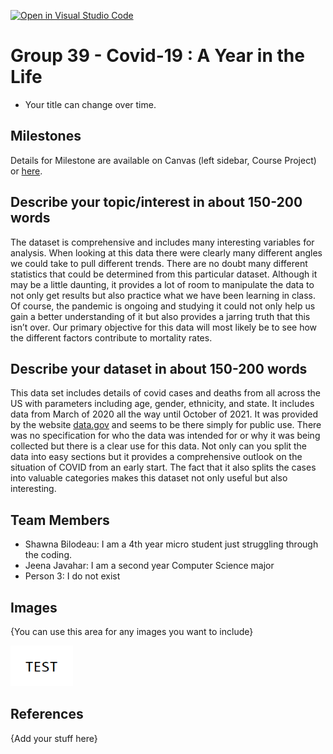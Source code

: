 [![Open in Visual Studio Code](https://classroom.github.com/assets/open-in-vscode-f059dc9a6f8d3a56e377f745f24479a46679e63a5d9fe6f495e02850cd0d8118.svg)](https://classroom.github.com/online_ide?assignment_repo_id=5904871&assignment_repo_type=AssignmentRepo)
# Group 39 - Covid-19 : A Year in the Life

- Your title can change over time.

## Milestones

Details for Milestone are available on Canvas (left sidebar, Course Project) or [here](https://firas.moosvi.com/courses/data301/project/milestone01.html).

## Describe your topic/interest in about 150-200 words

The dataset is comprehensive and includes many interesting variables for analysis. When looking at this data there were clearly many different angles we could take to pull different trends. There are no doubt many different statistics that could be determined from this particular dataset. Although it may be a little daunting, it provides a lot of room to manipulate the data to not only get results but also practice what we have been learning in class. Of course, the pandemic is ongoing and studying it could not only help us gain a better understanding of it but also provides a jarring truth that this isn’t over. Our primary objective for this data will most likely be to see how the different factors contribute to mortality rates.


## Describe your dataset in about 150-200 words

This data set includes details of covid cases and deaths from all across the US with parameters including age, gender, ethnicity, and state. It includes data from March of 2020 all the way until October of 2021. It was provided by the website [data.gov](https://catalog.data.gov/dataset/md-covid-19-master-case-tracker) and seems to be there simply for public use. There was no specification for who the data was intended for or why it was being collected but there is a clear use for this data. Not only can you split the data into easy sections but it provides a comprehensive outlook on the situation of COVID from an early start. The fact that it also splits the cases into valuable categories makes this dataset not only useful but also interesting. 

## Team Members

- Shawna Bilodeau: I am a 4th year micro student just struggling through the coding. 
- Jeena Javahar: I am a second year Computer Science major
- Person 3: I do not exist

## Images

{You can use this area for any images you want to include}

<img src ="images/test.png" width="100px">

## References

{Add your stuff here}



